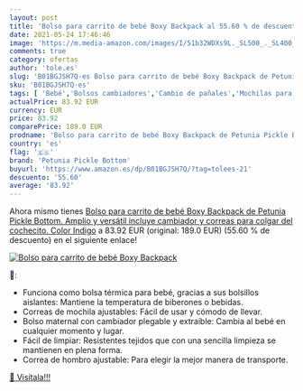 ```yaml
---
layout: post
title: 'Bolso para carrito de bebé Boxy Backpack al 55.60 % de descuento'
date: 2021-05-24 17:46:46
image: 'https://m.media-amazon.com/images/I/51b32WDXs9L._SL500_._SL400_.jpg'
comments: true
category: ofertas
author: 'tole.es'
slug: 'B01BGJSH7Q-es Bolso para carrito de bebé Boxy Backpack de Petunia Pickle...'
sku: 'B01BGJSH7Q-es'
tags: [ 'Bebé','Bolsos cambiadores','Cambio de pañales','Mochilas para pañales','backpack','petunia pickle bottom', ]
actualPrice: 83.92 EUR
currency: EUR
price: 83.92
comparePrice: 189.0 EUR
prodname: 'Bolso para carrito de bebé Boxy Backpack de Petunia Pickle Bottom. Amplio y versátil incluye cambiador y correas para colgar del cochecito. Color Indigo'
country: 'es'
flag: '🇪🇸'
brand: 'Petunia Pickle Bottom'
buyurl: 'https://www.amazon.es/dp/B01BGJSH7Q/?tag=tolees-21'
descuento: '55.60'
average: '83.92'
---
```


Ahora mismo tienes [Bolso para carrito de bebé Boxy Backpack de Petunia Pickle Bottom. Amplio y versátil incluye cambiador y correas para colgar del cochecito. Color Indigo](https://www.amazon.es/dp/B01BGJSH7Q/?tag=tolees-21) a 83.92 EUR (original: 189.0 EUR) (55.60 %  de descuento) en el siguiente enlace!

[![Bolso para carrito de bebé Boxy Backpack](https://m.media-amazon.com/images/I/51b32WDXs9L._SL500_._SL400_.jpg)](https://www.amazon.es/dp/B01BGJSH7Q/?tag=tolees-21)

🔎:

- Funciona como bolsa térmica para bebé, gracias a sus bolsillos aislantes: Mantiene la temperatura de biberones o bebidas.
- Correas de mochila ajustables: Fácil de usar y cómodo de llevar.
- Bolso maternal con cambiador plegable y extraíble: Cambia al bebé en cualquier momento y lugar.
- Fácil de limpiar: Resistentes tejidos que con una sencilla limpieza se mantienen en plena forma.
- Correa de hombro ajustable: Para elegir la mejor manera de transporte.

[🛒 Visítala!!!](https://www.amazon.es/dp/B01BGJSH7Q/?tag=tolees-21)
